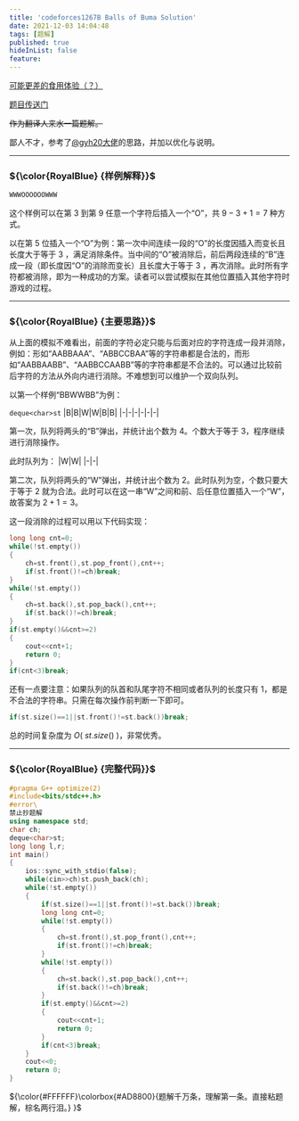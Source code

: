 ```yaml
---
title: 'codeforces1267B Balls of Buma Solution'
date: 2021-12-03 14:04:48
tags: [题解]
published: true
hideInList: false
feature: 
---
```

[可能更差的食用体验（？）](https://www.luogu.com.cn/blog/523641/CF1267B)

[题目传送门](https://www.luogu.com.cn/problem/CF1267B)

~~作为翻译人来水一篇题解。~~

鄙人不才，参考了[@gyh20大佬](https://www.luogu.com.cn/blog/gyh20/solution-cf1267b)的思路，并加以优化与说明。

------------
### ${\color{RoyalBlue} {样例解释}}$

```txt
WWWOOOOOOWWW
```
这个样例可以在第 $3$ 到第 $9$ 任意一个字符后插入一个“O”，共 $9-3+1=7$ 种方式。

以在第 $5$ 位插入一个“O”为例：第一次中间连续一段的“O”的长度因插入而变长且长度大于等于 $3$ ，满足消除条件。当中间的“O”被消除后，前后两段连续的“B”连成一段（即长度因“O”的消除而变长）且长度大于等于 $3$ ，再次消除。此时所有字符都被消除，即为一种成功的方案。读者可以尝试模拟在其他位置插入其他字符时游戏的过程。


------------

### ${\color{RoyalBlue} {主要思路}}$
从上面的模拟不难看出，前面的字符必定只能与后面对应的字符连成一段并消除，例如：形如“AABBAAA”、“ABBCCBAA”等的字符串都是合法的，而形如“AABBAABB”、“AABBCCAABB”等的字符串都是不合法的。可以通过比较前后字符的方法从外向内进行消除。不难想到可以维护一个双向队列。

以第一个样例“BBWWBB”为例：

`deque<char>st`
|B|B|W|W|B|B|
|-|-|-|-|-|-|

第一次，队列将两头的“B”弹出，并统计出个数为 $4$。个数大于等于 $3$，程序继续进行消除操作。

此时队列为：
|W|W|
|-|-|

第二次，队列将两头的“W”弹出，并统计出个数为 $2$。此时队列为空，个数只要大于等于 $2$ 就为合法。此时可以在这一串“W”之间和前、后任意位置插入一个“W”，故答案为 $2+1=3$。

这一段消除的过程可以用以下代码实现：
```cpp
long long cnt=0; 
while(!st.empty())
{
	ch=st.front(),st.pop_front(),cnt++;
	if(st.front()!=ch)break;
}
while(!st.empty())
{
	ch=st.back(),st.pop_back(),cnt++;
	if(st.back()!=ch)break;
}
if(st.empty()&&cnt>=2)
{
	cout<<cnt+1;
	return 0;
}
if(cnt<3)break;
```
还有一点要注意：如果队列的队首和队尾字符不相同或者队列的长度只有 $1$，都是不合法的字符串。只需在每次操作前判断一下即可。
```cpp
if(st.size()==1||st.front()!=st.back())break;
```
总的时间复杂度为 $O(\ st.size()\ )$，非常优秀。

------------

### ${\color{RoyalBlue} {完整代码}}$

```cpp
#pragma G++ optimize(2)
#include<bits/stdc++.h>
#error\ 
禁止抄题解 
using namespace std;
char ch;
deque<char>st;
long long l,r; 
int main()
{
	ios::sync_with_stdio(false);
	while(cin>>ch)st.push_back(ch);
	while(!st.empty())
	{
		if(st.size()==1||st.front()!=st.back())break;
		long long cnt=0; 
		while(!st.empty())
		{
			ch=st.front(),st.pop_front(),cnt++;
			if(st.front()!=ch)break;
		}
		while(!st.empty())
		{
			ch=st.back(),st.pop_back(),cnt++;
			if(st.back()!=ch)break;
		}
		if(st.empty()&&cnt>=2)
		{
			cout<<cnt+1;
			return 0;
		}
		if(cnt<3)break;
	}
	cout<<0;
	return 0;
}
```

${\color{#FFFFFF}\colorbox{#AD8800}{题解千万条，理解第一条。直接粘题解，棕名两行泪。} }$
